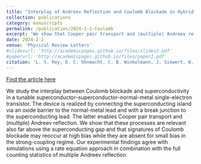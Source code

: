 ```yaml
---
title: "Interplay of Andreev Reflection and Coulomb Blockade in Hybrid Superconducting Single-Electron Transistors"
collection: publications
category: manuscripts
permalink: /publication/2024-2-2-Coulomb
excerpt: 'We show that Cooper pair transport and (multiple) Andreev reflections are relevant far above the superconducting gap in superconducting single-electron transitors.'
date: 2024-2-2
venue: 'Physical Review Letters'
#slidesurl: 'http://academicpages.github.io/files/slides2.pdf'
#paperurl: 'http://academicpages.github.io/files/paper2.pdf'
citation: 'L. S. Rey, D. C. Ohnmacht, C. B. Winkelmann, J. Siewert, W. Belzig, E. Scheer, Phys. Rev. Lett. 132, 057001 (2024)'
---
```


[Find the article here](https://journals.aps.org/prl/abstract/10.1103/PhysRevLett.132.057001)

We study the interplay between Coulomb blockade and superconductivity in a tunable superconductor–superconductor–normal-metal single-electron transistor. The device is realized by connecting the superconducting island via an oxide barrier to the normal-metal lead and with a break junction to the superconducting lead. The latter enables Cooper pair transport and (multiple) Andreev reflection. We show that these processes are relevant also far above the superconducting gap and that signatures of Coulomb blockade may reoccur at high bias while they are absent for small bias in the strong-coupling regime. Our experimental findings agree with simulations using a rate equation approach in combination with the full counting statistics of multiple Andreev reflection.
